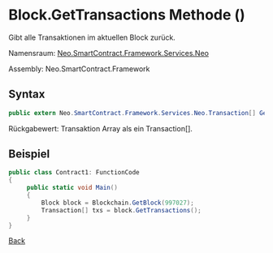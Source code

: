 # Block.GetTransactions Methode ()

Gibt alle Transaktionen im aktuellen Block zurück.

Namensraum: [Neo.SmartContract.Framework.Services.Neo](../../neo.md)

Assembly: Neo.SmartContract.Framework

## Syntax

```c#
public extern Neo.SmartContract.Framework.Services.Neo.Transaction[] GetTransactions()
```

Rückgabewert: Transaktion Array als ein Transaction[].

## Beispiel

```c#
public class Contract1: FunctionCode
{
     public static void Main()
     {
         Block block = Blockchain.GetBlock(997027);
         Transaction[] txs = block.GetTransactions();
     }
}
```



[Back](../Block.md)
